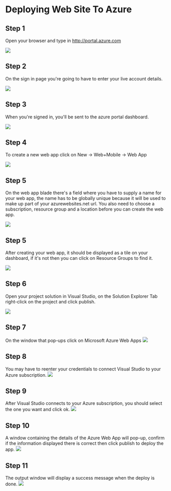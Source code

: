 ﻿# Deploying Web Site To Azure

## Step 1

Open your browser and type in http://portal.azure.com

![](images/img1.png?raw=true)

## Step 2

On the sign in page you're going to have to enter your live account details.

![](images/img2.png?raw=true)

## Step 3

When you're signed in, you'll be sent to the azure portal dashboard.

![](images/img3.png?raw=true)

## Step 4

To create a new web app click on New -> Web+Mobile -> Web App

![](images/img4.png?raw=true)

## Step 5

On the web app blade there's a field where you have to supply a name for your web app, the name has to be globally unique because it will be used to make up part of your azurewebsites.net url. You also need to choose a subscription, resource group and a location before you can create the web app.

![](images/img5.png?raw=true)

## Step 5

After creating your web app, it should be displayed as a tile on your dashboard, if it's not then you can click on Resource Groups to find it.

![](images/img6.png?raw=true)

## Step 6

Open your project solution in Visual Studio, on the Solution Explorer Tab right-click on the project and click publish.

![](images/img7.png)

## Step 7 

On the window that pop-ups click on Microsoft Azure Web Apps
![](images/img8.png)


## Step 8

You may have to reenter your credentials to connect Visual Studio to your Azure subscription.
![](images/img9.png)

## Step 9

After Visual Studio connects to your Azure subscription, you should select the one you want and click ok.
![](images/img12.png)

## Step 10 

A window containing the details of the Azure Web App will pop-up, confirm if the information displayed there is correct then click publish to deploy the app. 
![](images/img13.png)


## Step 11

The output window will display a success message when the deploy is done.
![](images/img14.png)

